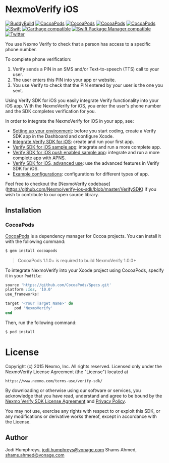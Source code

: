 NexmoVerify iOS
============

[![BuddyBuild](https://dashboard.buddybuild.com/api/statusImage?appID=582daf0a4204e80100cde7d5&branch=master&build=latest)](https://dashboard.buddybuild.com/apps/582daf0a4204e80100cde7d5/build/latest)
[![CocoaPods](https://img.shields.io/cocoapods/v/NexmoVerify.svg)]() 
[![CocoaPods](https://img.shields.io/cocoapods/l/NexmoVerify.svg)]() 
[![CocoaPods](https://img.shields.io/cocoapods/p/NexmoVerify.svg)]() 
[![CocoaPods](https://img.shields.io/cocoapods/metrics/doc-percent/NexmoVerify.svg)]() 
[![Swift](https://img.shields.io/badge/Swift-3.0.X-orange.svg)]()
[![Carthage compatible](https://img.shields.io/badge/Carthage-soon-4BC51D.svg?style=flat)](https://github.com/Carthage/Carthage) 
[![Swift Package Manager compatible](https://img.shields.io/badge/Swift%20Package%20Manager-soon-brightgreen.svg)](https://github.com/apple/swift-package-manager)
[![Twitter](https://img.shields.io/badge/twitter-@Nexmo-blue.svg?style=flat)](https://twitter.com/Nexmo)

You use Nexmo Verify to check that a person has access to a specific phone number.

To complete phone verification:

1. Verify sends a PIN in an SMS and/or Text-to-speech (TTS) call to your user.
2. The user enters this PIN into your app or website.
3. You use Verify to check that the PIN entered by your user is the one you sent.

Using Verify SDK for iOS you easily integrate Verify functionality into your iOS app. With the NexmoVerify for iOS, you enter the user's phone number and the SDK completes verification for you.

In order to integrate the NexmoVerify for iOS in your app, see:
* [Setting up your environment](https://docs.nexmo.com/verify/verify-sdk-for-iOS/prerequisites): before you start coding, create a Verify SDK app in the Dashboard and configure Xcode.
* [Integrate Verify SDK for iOS](https://docs.nexmo.com/verify/verify-sdk-for-iOS/integration): create and run your first app.
* [Verify SDK for iOS sample app](https://docs.nexmo.com/verify/verify-sdk-for-iOS/verify-sample): integrate and run a more complete app.
* [Verify SDK for iOS push enabled sample app](https://docs.nexmo.com/verify/verify-sdk-for-iOS/verify-push-sample): integrate and run a more complete app with APNS.
* [Verify SDK for iOS, advanced use](https://docs.nexmo.com/verify/verify-sdk-for-iOS/advanced): use the advanced features in Verify SDK for iOS.
* [Example configurations](https://docs.nexmo.com/verify/verify-sdk-for-iOS/example-configurations): configurations for different types of app.

Feel free to checkout the [NexmoVerify codebase] (https://github.com/Nexmo/verify-ios-sdk/blob/master/VerifySDK) if you wish to contribute to our open source library.

## Installation

### CocoaPods

[CocoaPods](http://cocoapods.org) is a dependency manager for Cocoa projects. You can install it with the following command:

```bash
$ gem install cocoapods
```

> CocoaPods 1.1.0+ is required to build NexmoVerify 1.0.0+

To integrate NexmoVerify into your Xcode project using CocoaPods, specify it in your `Podfile`:

```ruby
source 'https://github.com/CocoaPods/Specs.git'
platform :ios, '10.0'
use_frameworks!

target '<Your Target Name>' do
    pod 'NexmoVerify'
end
```

Then, run the following command:

```bash
$ pod install
```

License
=======

Copyright (c) 2015 Nexmo, Inc.
All rights reserved.
Licensed only under the NexmoVerify License Agreement (the "License") located at

	https://www.nexmo.com/terms-use/verify-sdk/

By downloading or otherwise using our software or services, you acknowledge
that you have read, understand and agree to be bound by the
[Nexmo Verify SDK License Agreement][1] and [Privacy Policy][2].

You may not use, exercise any rights with respect to or exploit this SDK,
or any modifications or derivative works thereof, except in accordance with the License.

 [1]: https://www.nexmo.com/terms-use/verify-sdk/
 [2]: https://www.nexmo.com/privacy-policy/

## Author

Jodi Humphreys, jodi.humphreys@vonage.com
Shams Ahmed, shams.ahmed@vonage.com